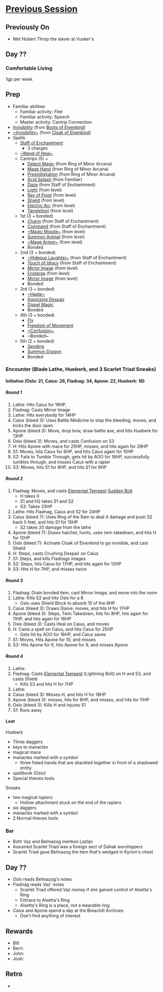 # [Previous Session](./2021-06-15.md)

## Previously On

- Met Hubert Throp the slaver at Vusker's

## Day ??

### Comfortable Living

1gp per week

## Prep

- Familiar abilities
  - Familiar activity: Flier
  - Familiar activity: Speech
  - Master activity: Cantrip Connection
- [Invisibility](https://pf2.d20pfsrd.com/spell/see-invisibility/) (from [Boots of Elvenkind](https://2e.aonprd.com/Equipment.aspx?ID=413))
- [~Invisibility~](https://pf2.d20pfsrd.com/spell/see-invisibility/) (from [Cloak of Elvenkind](https://2e.aonprd.com/Equipment.aspx?ID=424))
- Spells
  - [Staff of Enchantment](https://pf2.easytool.es/index.php?id=2788)
    - 3 charges
  - [~Wand of Heal~](https://pf2.easytool.es/index.php?id=2803)
  - Cantrips (5) +
    - [Detect Magic](https://pf2.d20pfsrd.com/spell/detect-magic/) (from Ring of Minor Arcana)
    - [Mage Hand](https://pf2.d20pfsrd.com/spell/mage-hand/) (from Ring of Minor Arcana)
    - [Prestidigitation](https://pf2.d20pfsrd.com/spell/prestidigitation/) (from Ring of Minor Arcana)
    - [Acid Splash](https://pf2.d20pfsrd.com/spell/acid-splash/) (from Familiar)
    - [Daze](https://pf2.d20pfsrd.com/spell/daze/) (from Staff of Enchantment)
    - [Light](https://pf2.d20pfsrd.com/spell/light/) (from level)
    - [Ray of Frost](https://pf2.d20pfsrd.com/spell/ray-of-frost/) (from level)
    - [Shield](https://pf2.d20pfsrd.com/spell/shield/) (from level)
    - [Electric Arc](https://pf2.d20pfsrd.com/spell/electric-arc/) (from level)
    - [Tanglefoot](https://pf2.d20pfsrd.com/spell/tanglefoot/) (from level)
  - 1st (3 + bonded)
    - [Charm](https://pf2.d20pfsrd.com/spell/charm/) (from Staff of Enchantment)
    - [Command](https://pf2.d20pfsrd.com/spell/command/) (from Staff of Enchantment)
    - [~Magic Missile~](https://pf2.d20pfsrd.com/spell/magic-missile/) (from level)
    - [Summon Animal](https://2e.aonprd.com/Spells.aspx?ID=316) (from level)
    - [~Mage Armor~](https://pf2.d20pfsrd.com/spell/mage-armor/) (from level)
    - Bonded
  - 2nd (3 + bonded)
    - [~Hideous Laughter~](https://pf2.d20pfsrd.com/spell/hideous-laughter/) (from Staff of Enchantment)
    - [Touch of Idiocy](https://pf2.d20pfsrd.com/spell/touch-of-idiocy/) (from Staff of Enchantment)
    - [Mirror Image](https://pf2.d20pfsrd.com/spell/mirror-image/) (from level)
    - [Englarge](https://pf2.d20pfsrd.com/spell/enlarge/) (from level)
    - [Mirror Image](https://pf2.d20pfsrd.com/spell/mirror-image/) (from level)
    - Bonded
  - 3rd (3 + bonded)
    - [~Haste~](https://pf2.d20pfsrd.com/spell/haste)
    - [Agonizing Despair](https://pf2.d20pfsrd.com/spell/agonizing-despair)
    - [Dispel Magic](https://pf2.d20pfsrd.com/spell/dispel-magic/)
    - Bonded
  - 4th (3 + bonded)
    - [Fly](https://pf2.d20pfsrd.com/spell/fly/)
    - [Freedom of Movement](https://pf2.d20pfsrd.com/spell/freedom-of-movement/)
    - [~Confusion~](https://pf2.d20pfsrd.com/spell/confusion/)
    - ~Bonded~
  - 5th (2 + bonded)
    - [Sending](https://pf2.d20pfsrd.com/spell/sending/)
    - [Summon Dragon](https://pf2.d20pfsrd.com/spell/summon-dragon/)
    - Bonded

### Encounter (Blade Lathe, Hueberk, and 3 Scarlet Triad Sneaks)

#### Initiative (Oslo: 21, Caius: 26, Fladnag: 34, Apone: 22, Hueberk: 18)

##### Round 1

1. Lathe: Hits Caius for 19HP,
1. Fladnag: Casts Mirror Image
1. Lathe: Hits everybody for 14HP
1. Caius (bleed 3): Uses Battle Medicine to stop the bleeding, moves, and kicks the door open
1. Apone (bleed 3): Move, drop bow, draw battle axe, and hits Hueberk for 13HP
1. Oslo (bleed 3): Moves, and casts Confusion on S3
1. H: Hits Apone with mace for 25HP, misses, and hits again for 26HP
1. S1: Moves, hits Caius for 6HP, and hits Caius again for 10HP
1. S2: Fails to Tumble Through, gets hit by AOO for 18HP, successfully tumbles through, and misses Caius with a rapier
1. S3: Moves, hits S1 for 8HP, and hits S1 for 8HP

##### Round 2

1. Fladnag: Moves, and casts [Elemental Tempest](https://2e.aonprd.com/Spells.aspx?ID=527) [Sudden Bolt](https://2e.aonprd.com/Spells.aspx?ID=639)
   - H takes 0
   - S1 and H2 takes S1 and S2
   - S3: Takes 33HP
1. Lathe: Hits Fladnag, Caius and S2 for 24HP
1. Caius (bleed 7): Uses Ring of the Ram to deal 4 damage and push S2 back 5 feet, and hits S1 for 15HP
   - S2 takes 20 damage from the lathe
1. Apone (bleed 7): Draws hatchet, hunts, uses twin takedown, and hits H for 12HP
1. Oslo (bleed 7): Activate Cloak of Elvenkind to go invisible, and cast Shield
1. H: Steps, casts Crushing Despair on Caius
1. S1: Steps, and kills Fladnags images
1. S2: Steps, hits Caius for 17HP, and hits again for 12HP
1. S3: Hits H for 7HP, and misses twice

##### Round 3

1. Fladnag: Drain bonded item, cast Mirror Image, and move into the room
1. Lathe: Kills S2 and hits Oslo for a 8
   - Oslo uses Shield Block to absorb 15 of the 8HP
1. Caius (bleed 3): Draws Glaive, moves, and hits H for 17HP
1. Apone (bleed 3): Steps, Twin Takedown, hits for 8HP, hits again for 11HP, and hits again for 16HP
1. Oslo (bleed 3): Casts Heal on Caius, and moves
1. H: Casts a spell on Caius, and hits Caius for 25HP
   - Gets hit by AOO for 16HP, and Caius saves
1. S1: Moves, Hits Apone for 10, and misses
1. S3: Hits Apone for 9, hits Apone for 9, and misses Apone

##### Round 4

1. Lathe:
1. Fladnag: Casts [Elemental Tempest](https://2e.aonprd.com/Spells.aspx?ID=527) [Lightning Bolt] on H and S3, and casts Shield
   - Kills S3 and hits H for 7HP
1. Lathe:
1. Caius (bleed 3): Misses H, and hits H for 18HP
1. Apone (bleed 3): misses, hits for 8HP, and misses, and hits for 11HP
1. Oslo (bleed 3): Kills H and injures S1
1. S1: Runs away

#### Loot

Hueberk

- Three daggers
- keys to manacles
- magical mace
- manacles marked with a symbol
  - three fisted hands that are shackled together in front of a shadowed entity
- spellbook (Oslo)
- Special thieves tools

Sneaks

- two magical rapiers
  - Hollow attachment stuck on the end of the rapiers
- six daggers
- manacles marked with a symbol
- 2 Normal thieves tools

### Bar

- Both Vaz and Belmazog mention Lazlan
- Assumed Scarlet Triad was a foreign sect of Dahak worshippers
- Scarlet Triad gave Belmazog the item that's wedged in Kyrion's chest

## Day ??

- Oslo reads Belmazog's notes
- Fladnag reads Vaz' notes
  - Scarlet Triad offered Vaz money if she gained control of Alsetta's Ring
  - Entrace to Alsetta's Ring
  - Alsetta's Ring is a place, not a wearable ring
- Caius and Apone spend a day at the Breachill Archives
  - Don't find anything of interest

## Rewards

- Bill:
- Bern:
- John:
- Josh:

## Retro

-
